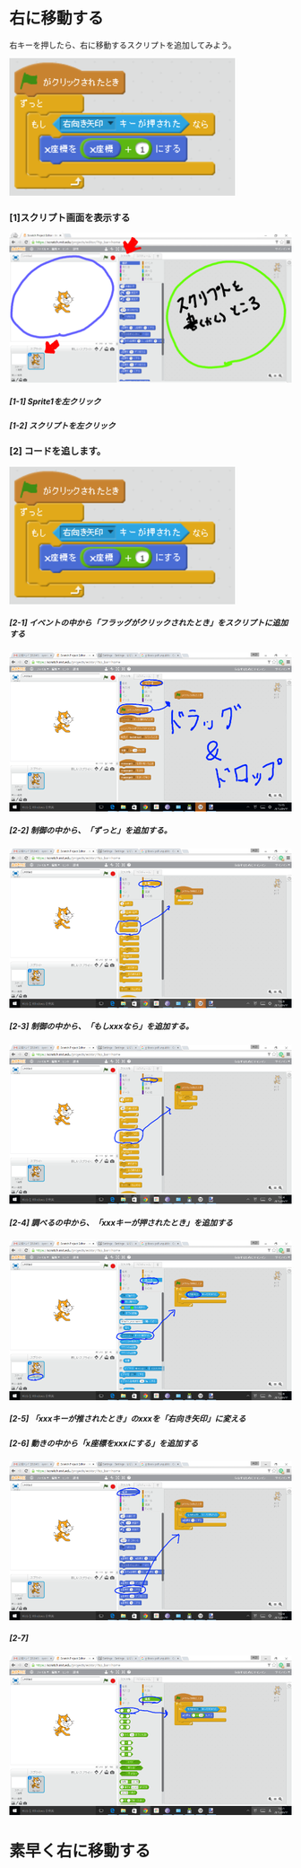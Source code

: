 # 右に移動する

右キーを押したら、右に移動するスクリプトを追加してみよう。

![](move_right.png)


### [1]スクリプト画面を表示する
![](base001_make_002_a.png)

##### [1-1] Sprite1を左クリック
##### [1-2] スクリプトを左クリック

### [2] コードを追します。
![](move_right.png)
##### [2-1] イベントの中から「フラッグがクリックされたとき」をスクリプトに追加する
![](base001_make_003_a.png)

##### [2-2] 制御の中から、「ずっと」を追加する。
![](base001_make_003_b.png)

##### [2-3] 制御の中から、「もしxxxなら」を追加する。
![](base001_make_003_c.png)

##### [2-4] 調べるの中から、「xxxキーが押されたとき」を追加する
![](base001_make_003_d.png)

##### [2-5] 「xxxキーが推されたとき」のxxxを「右向き矢印」に変える

##### [2-6] 動きの中から「x座標をxxxにする」を追加する
![](base001_make_003_e.png)

##### [2-7]
![](base001_make_003_f.png)

# 素早く右に移動する
